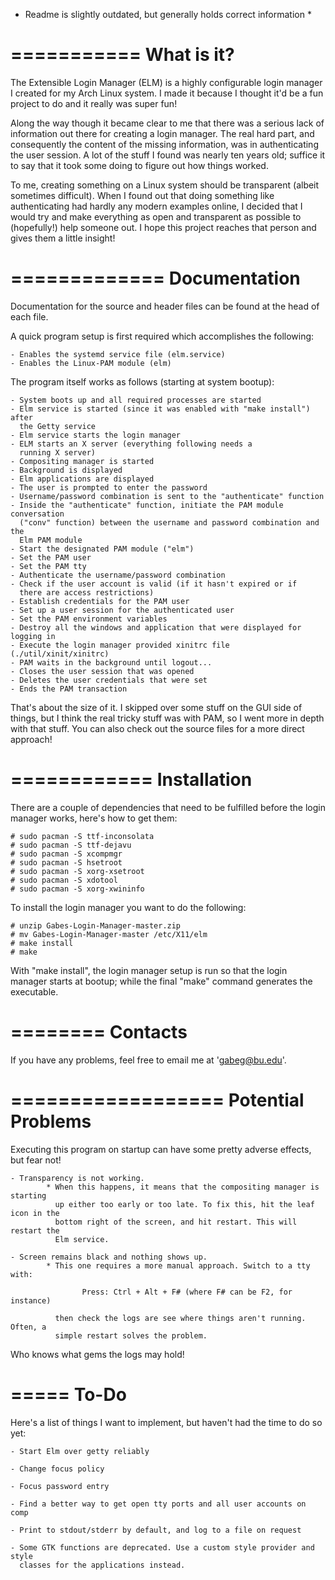 * Readme is slightly outdated, but generally holds correct information *

===========
What is it?
===========

The Extensible Login Manager (ELM) is a highly configurable login manager I
created for my Arch Linux system. I made it because I thought it'd be a fun
project to do and it really was super fun!

Along the way though it became clear to me that there was a serious lack of
information out there for creating a login manager. The real hard part, and
consequently the content of the missing information, was in authenticating the
user session. A lot of the stuff I found was nearly ten years old; suffice it to
say that it took some doing to figure out how things worked.

To me, creating something on a Linux system should be transparent (albeit
sometimes difficult). When I found out that doing something like authenticating
had hardly any modern examples online, I decided that I would try and make
everything as open and transparent as possible to (hopefully!) help someone out.
I hope this project reaches that person and gives them a little insight!



=============
Documentation
=============

Documentation for the source and header files can be found at the head of each
file. 

A quick program setup is first required which accomplishes the following:

    - Enables the systemd service file (elm.service)
    - Enables the Linux-PAM module (elm)

The program itself works as follows (starting at system bootup):

    - System boots up and all required processes are started
    - Elm service is started (since it was enabled with "make install") after
      the Getty service
    - Elm service starts the login manager
    - ELM starts an X server (everything following needs a
      running X server)
    - Compositing manager is started
    - Background is displayed
    - Elm applications are displayed
    - The user is prompted to enter the password
    - Username/password combination is sent to the "authenticate" function
    - Inside the "authenticate" function, initiate the PAM module conversation
      ("conv" function) between the username and password combination and the
      Elm PAM module
    - Start the designated PAM module ("elm")
    - Set the PAM user
    - Set the PAM tty
    - Authenticate the username/password combination
    - Check if the user account is valid (if it hasn't expired or if 
      there are access restrictions)
    - Establish credentials for the PAM user
    - Set up a user session for the authenticated user
    - Set the PAM environment variables
    - Destroy all the windows and application that were displayed for logging in
    - Execute the login manager provided xinitrc file (./util/xinit/xinitrc)
    - PAM waits in the background until logout...
    - Closes the user session that was opened
    - Deletes the user credentials that were set
    - Ends the PAM transaction

That's about the size of it. I skipped over some stuff on the GUI side of
things, but I think the real tricky stuff was with PAM, so I went more in depth
with that stuff. You can also check out the source files for a more direct
approach!



============
Installation
============

There are a couple of dependencies that need to be fulfilled before the login 
manager works, here's how to get them: 

    # sudo pacman -S ttf-inconsolata
    # sudo pacman -S ttf-dejavu
    # sudo pacman -S xcompmgr
    # sudo pacman -S hsetroot
    # sudo pacman -S xorg-xsetroot
    # sudo pacman -S xdotool
    # sudo pacman -S xorg-xwininfo

To install the login manager you want to do the following:

    # unzip Gabes-Login-Manager-master.zip
    # mv Gabes-Login-Manager-master /etc/X11/elm
    # make install
    # make

With "make install", the login manager setup is run so that the login manager
starts at bootup; while the final "make" command generates the executable.



========
Contacts
========

If you have any problems, feel free to email me at 'gabeg@bu.edu'.



==================
Potential Problems
==================

Executing this program on startup can have some pretty adverse effects, but fear not! 

    - Transparency is not working.
            * When this happens, it means that the compositing manager is starting 
              up either too early or too late. To fix this, hit the leaf icon in the
              bottom right of the screen, and hit restart. This will restart the 
              Elm service.

    - Screen remains black and nothing shows up.
            * This one requires a more manual approach. Switch to a tty with:

                    Press: Ctrl + Alt + F# (where F# can be F2, for instance)

              then check the logs are see where things aren't running. Often, a
              simple restart solves the problem.

Who knows what gems the logs may hold!



=====
To-Do
=====

Here's a list of things I want to implement, but haven't had the time to do so yet:
    
    - Start Elm over getty reliably
    
    - Change focus policy
    
    - Focus password entry 
    
    - Find a better way to get open tty ports and all user accounts on comp

    - Print to stdout/stderr by default, and log to a file on request

    - Some GTK functions are deprecated. Use a custom style provider and style
      classes for the applications instead.
